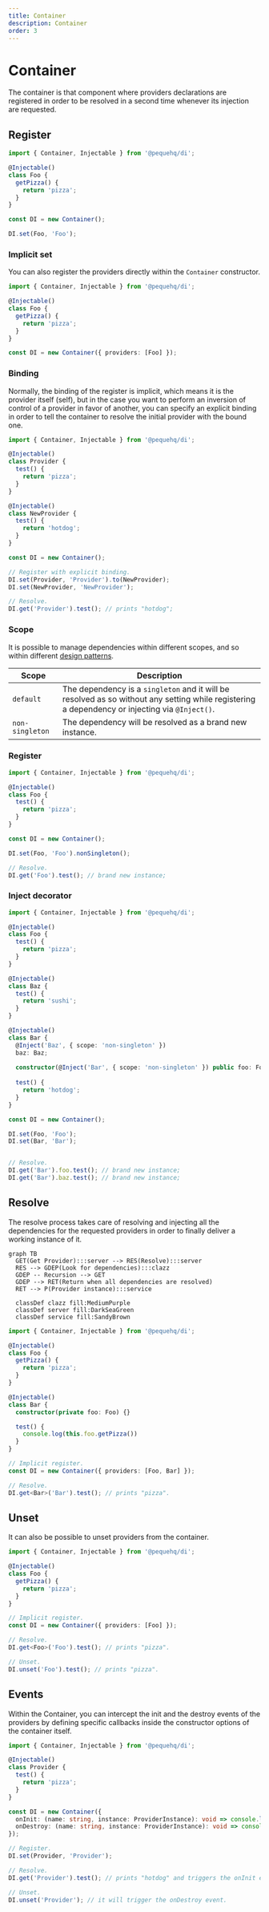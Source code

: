 ```yaml
---
title: Container
description: Container
order: 3
---
```


# Container

The container is that component where providers declarations are registered in order to be resolved in a second time 
whenever its injection are requested.

## Register

```typescript
import { Container, Injectable } from '@pequehq/di';

@Injectable()
class Foo {
  getPizza() {
    return 'pizza';
  }
}

const DI = new Container();

DI.set(Foo, 'Foo');
```

### Implicit set

You can also register the providers directly within the `Container` constructor.

```typescript
import { Container, Injectable } from '@pequehq/di';

@Injectable()
class Foo {
  getPizza() {
    return 'pizza';
  }
}

const DI = new Container({ providers: [Foo] });
```

### Binding

Normally, the binding of the register is implicit, which means it is the provider itself (self), but in the case you
want to perform an inversion of control of a provider in favor of another, you can specify an explicit binding in order
to tell the container to resolve the initial provider with the bound one.

```typescript
import { Container, Injectable } from '@pequehq/di';

@Injectable()
class Provider {
  test() {
    return 'pizza';
  }
}

@Injectable()
class NewProvider {
  test() {
    return 'hotdog';
  }
}

const DI = new Container();

// Register with explicit binding.
DI.set(Provider, 'Provider').to(NewProvider);
DI.set(NewProvider, 'NewProvider');

// Resolve.
DI.get('Provider').test(); // prints "hotdog";
```

### Scope

It is possible to manage dependencies within different scopes, and so within different [design patterns](https://en.wikipedia.org/wiki/Design_Patterns).

| Scope             | Description                                                                                                                                    |
|-------------------|------------------------------------------------------------------------------------------------------------------------------------------------|
| `default`         | The dependency is a `singleton` and it will be resolved as so without any setting while registering a dependency or injecting via `@Inject()`. |
| `non-singleton`   | The dependency will be resolved as a brand new instance.                                                                                       |

### Register

```typescript
import { Container, Injectable } from '@pequehq/di';

@Injectable()
class Foo {
  test() {
    return 'pizza';
  }
}

const DI = new Container();

DI.set(Foo, 'Foo').nonSingleton();

// Resolve.
DI.get('Foo').test(); // brand new instance;
```

### Inject decorator

```typescript
import { Container, Injectable } from '@pequehq/di';

@Injectable()
class Foo {
  test() {
    return 'pizza';
  }
}

@Injectable()
class Baz {
  test() {
    return 'sushi';
  }
}

@Injectable()
class Bar {
  @Inject('Baz', { scope: 'non-singleton' })
  baz: Baz;
  
  constructor(@Inject('Bar', { scope: 'non-singleton' }) public foo: Foo) {}
  
  test() {
    return 'hotdog';
  }
}

const DI = new Container();

DI.set(Foo, 'Foo');
DI.set(Bar, 'Bar');


// Resolve.
DI.get('Bar').foo.test(); // brand new instance;
DI.get('Bar').baz.test(); // brand new instance;
```

## Resolve

The resolve process takes care of resolving and injecting all the dependencies for the requested providers in order to
finally deliver a working instance of it.

```mermaid
graph TB
  GET(Get Provider):::server --> RES(Resolve):::server
  RES --> GDEP(Look for dependencies):::clazz
  GDEP -- Recursion --> GET
  GDEP --> RET(Return when all dependencies are resolved)
  RET --> P(Provider instance):::service
  
  classDef clazz fill:MediumPurple
  classDef server fill:DarkSeaGreen
  classDef service fill:SandyBrown  
```

```typescript
import { Container, Injectable } from '@pequehq/di';

@Injectable()
class Foo {
  getPizza() {
    return 'pizza';
  }
}

@Injectable()
class Bar {
  constructor(private foo: Foo) {}

  test() {
    console.log(this.foo.getPizza())
  }
}

// Implicit register.
const DI = new Container({ providers: [Foo, Bar] });

// Resolve.
DI.get<Bar>('Bar').test(); // prints "pizza".
```

## Unset

It can also be possible to unset providers from the container.

```typescript
import { Container, Injectable } from '@pequehq/di';

@Injectable()
class Foo {
  getPizza() {
    return 'pizza';
  }
}

// Implicit register.
const DI = new Container({ providers: [Foo] });

// Resolve.
DI.get<Foo>('Foo').test(); // prints "pizza".

// Unset.
DI.unset('Foo').test(); // prints "pizza".
```

## Events

Within the Container, you can intercept the init and the destroy events of the providers by defining specific callbacks
inside the constructor options of the container itself.

```typescript
import { Container, Injectable } from '@pequehq/di';

@Injectable()
class Provider {
  test() {
    return 'pizza';
  }
}

const DI = new Container({ 
  onInit: (name: string, instance: ProviderInstance): void => console.log(name),
  onDestroy: (name: string, instance: ProviderInstance): void => console.log(name),
});

// Register.
DI.set(Provider, 'Provider');

// Resolve.
DI.get('Provider').test(); // prints "hotdog" and triggers the onInit event.

// Unset.
DI.unset('Provider'); // it will trigger the onDestroy event.
```
